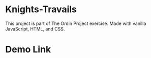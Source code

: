 # Knights-Travails

This project is part of The Ordin Project exercise. Made with vanilla JavaScript, HTML, and CSS.

# Demo Link
